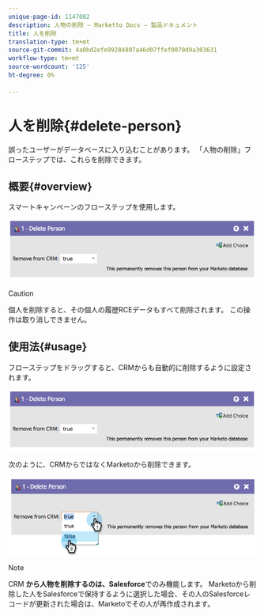 ```yaml
---
unique-page-id: 1147082
description: 人物の削除 — Marketto Docs — 製品ドキュメント
title: 人を削除
translation-type: tm+mt
source-git-commit: 4a0bd2efe99284807a46d07ffef0070d9a303631
workflow-type: tm+mt
source-wordcount: '125'
ht-degree: 0%

---
```



# 人を削除{#delete-person}

誤ったユーザーがデータベースに入り込むことがあります。 「人物の削除」フローステップでは、これらを削除できます。

## 概要{#overview}

スマートキャンペーンのフローステップを使用します。

![](assets/one-4.png)

>[!CAUTION]
>
>個人を削除すると、その個人の履歴RCEデータもすべて削除されます。 この操作は取り消しできません。

## 使用法{#usage}

フローステップをドラッグすると、CRMからも自動的に削除するように設定されます。

![](assets/two-4.png)

次のように、CRMからではなくMarketoから削除できます。

![](assets/three-3.png)

>[!NOTE]
>
>CRM **から人物を削除するのは、Salesforce**&#x200B;でのみ機能します。 Marketoから削除した人をSalesforceで保持するように選択した場合、その人のSalesforceレコードが更新された場合は、Marketoでその人が再作成されます。
